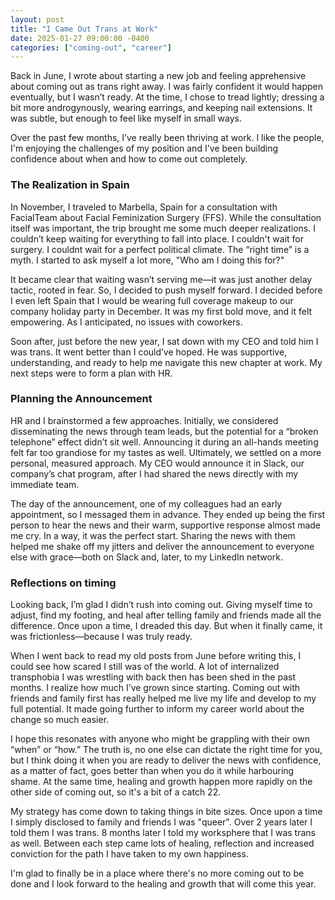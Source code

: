```yaml
---
layout: post
title: "I Came Out Trans at Work"
date: 2025-01-27 09:00:00 -0400
categories: ["coming-out", "career"]
---
```


Back in June, I wrote about starting a new job and feeling apprehensive about coming out as trans right away. I was fairly confident it would happen eventually, but I wasn’t ready. At the time, I chose to tread lightly; dressing a bit more androgynously, wearing earrings, and keeping nail extensions. It was subtle, but enough to feel like myself in small ways.

Over the past few months, I’ve really been thriving at work. I like the people, I'm enjoying the challenges of my position and I've been building confidence about when and how to come out completely.

### The Realization in Spain

In November, I traveled to Marbella, Spain for a consultation with FacialTeam about Facial Feminization Surgery (FFS). While the consultation itself was important, the trip brought me some much deeper realizations. I couldn’t keep waiting for everything to fall into place. I couldn't wait for surgery. I couldnt wait for a perfect political climate. The “right time” is a myth. I started to ask myself a lot more, "Who am I doing this for?"

It became clear that waiting wasn’t serving me—it was just another delay tactic, rooted in fear. So, I decided to push myself forward. I decided before I even left Spain that I would be wearing full coverage makeup to our company holiday party in December. It was my first bold move, and it felt empowering. As I anticipated, no issues with coworkers. 

Soon after, just before the new year, I sat down with my CEO and told him I was trans. It went better than I could’ve hoped. He was supportive, understanding, and ready to help me navigate this new chapter at work. My next steps were to form a plan with HR.

### Planning the Announcement

HR and I brainstormed a few approaches. Initially, we considered disseminating the news through team leads, but the potential for a “broken telephone” effect didn’t sit well. Announcing it during an all-hands meeting felt far too grandiose for my tastes as well. Ultimately, we settled on a more personal, measured approach. My CEO would announce it in Slack, our company’s chat program, after I had shared the news directly with my immediate team.

The day of the announcement, one of my colleagues had an early appointment, so I messaged them in advance. They ended up being the first person to hear the news and their warm, supportive response almost made me cry. In a way, it was the perfect start. Sharing the news with them helped me shake off my jitters and deliver the announcement to everyone else with grace—both on Slack and, later, to my LinkedIn network.

### Reflections on timing

Looking back, I’m glad I didn’t rush into coming out. Giving myself time to adjust, find my footing, and heal after telling family and friends made all the difference. Once upon a time, I dreaded this day. But when it finally came, it was frictionless—because I was truly ready.

When I went back to read my old posts from June before writing this, I could see how scared I still was of the world. A lot of internalized transphobia I was wrestling with back then has been shed in the past months. I realize how much I’ve grown since starting. Coming out with friends and family first has really helped me live my life and develop to my full potential. It made going further to inform my career world about the change so much easier.

I hope this resonates with anyone who might be grappling with their own “when” or “how.” The truth is, no one else can dictate the right time for you, but I think doing it when you are ready to deliver the news with confidence, as a matter of fact, goes better than when you do it while harbouring shame. At the same time, healing and growth happen more rapidly on the other side of coming out, so it's a bit of a catch 22. 

My strategy has come down to taking things in bite sizes. Once upon a time I simply disclosed to family and friends I was "queer". Over 2 years later I told them I was trans. 8 months later I told my worksphere that I was trans as well. Between each step came lots of healing, reflection and increased conviction for the path I have taken to my own happiness.

I'm glad to finally be in a place where there's no more coming out to be done and I look forward to the healing and growth that will come this year.
